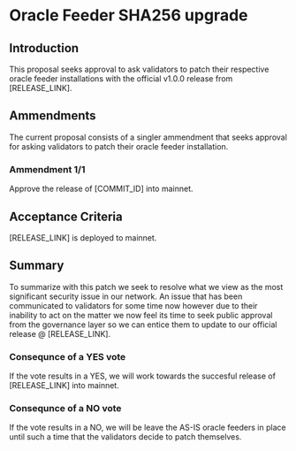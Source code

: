 # Oracle Feeder SHA256 upgrade

## Introduction
This proposal seeks approval to ask validators to patch their respective oracle feeder installations with the official v1.0.0 release from [RELEASE_LINK].

## Ammendments
The current proposal consists of a singler ammendment that seeks approval for asking validators to patch their oracle feeder installation.

### Ammendment 1/1
Approve the release of [COMMIT_ID] into mainnet.

## Acceptance Criteria
[RELEASE_LINK] is deployed to mainnet.

## Summary
To summarize with this patch we seek to resolve what we view as the most significant  security issue in our network. An issue that has been communicated to validators for some  time now however due to their inability to act on the matter we now  feel its time to seek public approval from the governance layer so we can entice them to update to our official release @ [RELEASE_LINK].

### Consequnce of a YES vote
If the vote results in a YES, we will work towards the succesful release of [RELEASE_LINK] into mainnet.

### Consequnce of a NO vote
If the vote results in a NO, we will be leave the AS-IS oracle feeders in place until such a time that the validators decide to patch themselves.
